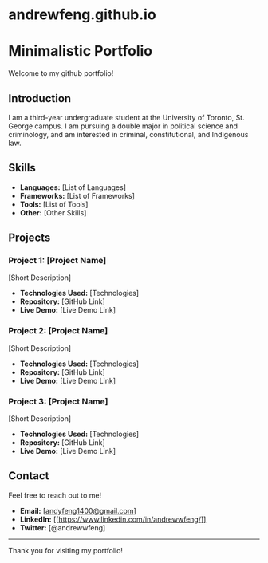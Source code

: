 # andrewfeng.github.io
# Minimalistic Portfolio

Welcome to my github portfolio!

## Introduction

I am a third-year undergraduate student at the University of Toronto, St. George campus. I am pursuing a double major in political science and criminology, and am interested in criminal, constitutional, and Indigenous law.

## Skills

- **Languages:** [List of Languages]
- **Frameworks:** [List of Frameworks]
- **Tools:** [List of Tools]
- **Other:** [Other Skills]

## Projects

### Project 1: [Project Name]
[Short Description]
- **Technologies Used:** [Technologies]
- **Repository:** [GitHub Link]
- **Live Demo:** [Live Demo Link]

### Project 2: [Project Name]
[Short Description]
- **Technologies Used:** [Technologies]
- **Repository:** [GitHub Link]
- **Live Demo:** [Live Demo Link]

### Project 3: [Project Name]
[Short Description]
- **Technologies Used:** [Technologies]
- **Repository:** [GitHub Link]
- **Live Demo:** [Live Demo Link]

## Contact

Feel free to reach out to me!

- **Email:** [andyfeng1400@gmail.com]
- **LinkedIn:** [[https://www.linkedin.com/in/andrewwfeng/]]
- **Twitter:** [@andrewwfeng]

---

Thank you for visiting my portfolio!
